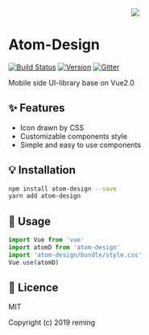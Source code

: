 <div align="center"><img src="https://unpkg.com/assets-img@1.0.1/logo.png"></img></div>

# Atom-Design

[![Build Status](https://travis-ci.org/reming0227/atom-design.svg?branch=master)](https://travis-ci.org/reming0227/atom-design) [![Version](https://img.shields.io/badge/npm-1.3.1-blue.svg)](https://www.npmjs.com/package/atom-design) [![Gitter](https://badges.gitter.im/atom_design/AtomDesign.svg)](https://gitter.im/atom_design/AtomDesign?utm_source=badge&utm_medium=badge&utm_campaign=pr-badge)

Mobile side UI-library base on Vue2.0

## :sparkles: Features
* Icon drawn by CSS
* Customizable components style
* Simple and easy to use components

## :bulb: Installation

```bash
npm install atom-design --save
yarn add atom-design
```

## :wrench: Usage

```javascript
import Vue from 'vue'
import atomD from 'atom-design'
import 'atom-design/bundle/style.css'
Vue.use(atomD)
```

## :page_facing_up: Licence

MIT

Copyright (c) 2019 reming
